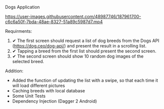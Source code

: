 Dogs Application


https://user-images.githubusercontent.com/48987746/187961700-c6c6a50f-7bda-48ae-8327-51a89c5987d7.mp4


Requirments: 
1. ✔ The first screen should request a list of dog breeds from the Dogs API (https://dog.ceo/dog-api/) and present the result in a scrolling list.
2. ✔ Tapping a breed from the first list should present the second screen.
3. ✔ The second screen should show 10 random dog images of the selected breed.

Addition:
- Added the function of updating the list with a swipe, so that each time it will load different pictures
- Caching breeds with local database
- Some Unit Tests
- Dependency Injection (Dagger 2 Android)
